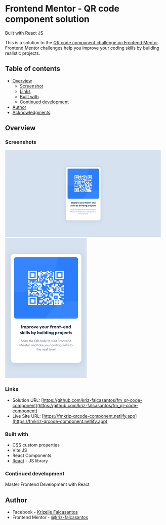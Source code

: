 # Frontend Mentor - QR code component solution

Built with React JS

This is a solution to the [QR code component challenge on Frontend Mentor](https://www.frontendmentor.io/challenges/qr-code-component-iux_sIO_H). Frontend Mentor challenges help you improve your coding skills by building realistic projects.

## Table of contents

- [Overview](#overview)
  - [Screenshot](#screenshot)
  - [Links](#links)
  - [Built with](#built-with)
  - [Continued development](#continued-development)
- [Author](#author)
- [Acknowledgments](#acknowledgments)

## Overview

### Screenshots

<!-- Mobile and Desktop View -->

![](./screenshots/desktop.png)
![](./screenshots/mobile.png)

### Links

- Solution URL: [https://github.com/kriz-falcasantos/fm_qr-code-component](https://github.com/kriz-falcasantos/fm_qr-code-component)
- Live Site URL: [https://fmkriz-qrcode-component.netlify.app](https://fmkriz-qrcode-component.netlify.app)

### Built with

- CSS custom properties
- Vite JS
- React Components
- [React](https://reactjs.org/) - JS library

### Continued development

Master Frontend Development with React

## Author

- Facebook - [Krizelle Falcasantos](https://www.facebook.com/krizellemaebfalcasantos)
- Frontend Mentor - [@kriz-falcasantos](https://www.frontendmentor.io/profile/kriz-falcasantos)
